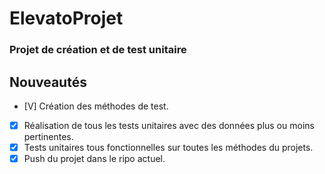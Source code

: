 # ElevatoProjet
### Projet de création et de test unitaire
## Nouveautés
- [V] Création des méthodes de test.
- [X] Réalisation de tous les tests unitaires avec des données plus ou moins pertinentes.
- [X] Tests unitaires tous fonctionnelles sur toutes les méthodes du projets.
- [X] Push du projet dans le ripo actuel.
